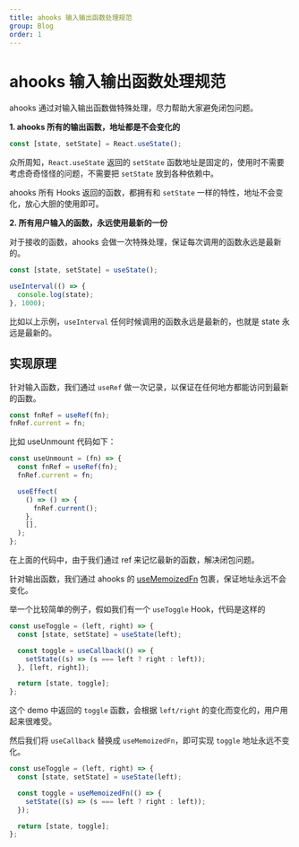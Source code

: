 ```yaml
---
title: ahooks 输入输出函数处理规范
group: Blog
order: 1
---
```


# ahooks 输入输出函数处理规范

ahooks 通过对输入输出函数做特殊处理，尽力帮助大家避免闭包问题。

**1. ahooks 所有的输出函数，地址都是不会变化的**

```ts
const [state, setState] = React.useState();
```

众所周知，`React.useState` 返回的 `setState` 函数地址是固定的，使用时不需要考虑奇奇怪怪的问题，不需要把 `setState` 放到各种依赖中。

ahooks 所有 Hooks 返回的函数，都拥有和 `setState` 一样的特性，地址不会变化，放心大胆的使用即可。

**2. 所有用户输入的函数，永远使用最新的一份**

对于接收的函数，ahooks 会做一次特殊处理，保证每次调用的函数永远是最新的。

```ts
const [state, setState] = useState();

useInterval(() => {
  console.log(state);
}, 1000);
```

比如以上示例，`useInterval` 任何时候调用的函数永远是最新的，也就是 state 永远是最新的。

## 实现原理

针对输入函数，我们通过 `useRef` 做一次记录，以保证在任何地方都能访问到最新的函数。

```js
const fnRef = useRef(fn);
fnRef.current = fn;
```

比如 useUnmount 代码如下：

```js
const useUnmount = (fn) => {
  const fnRef = useRef(fn);
  fnRef.current = fn;

  useEffect(
    () => () => {
      fnRef.current();
    },
    [],
  );
};
```

在上面的代码中，由于我们通过 ref 来记忆最新的函数，解决闭包问题。

针对输出函数，我们通过 ahooks 的 [useMemoizedFn](/zh-CN/hooks/use-memoized-fn) 包裹，保证地址永远不会变化。

举一个比较简单的例子，假如我们有一个 `useToggle` Hook，代码是这样的

```js
const useToggle = (left, right) => {
  const [state, setState] = useState(left);

  const toggle = useCallback(() => {
    setState((s) => (s === left ? right : left));
  }, [left, right]);

  return [state, toggle];
};
```

这个 demo 中返回的 `toggle` 函数，会根据 `left/right` 的变化而变化的，用户用起来很难受。

然后我们将 `useCallback` 替换成 `useMemoizedFn`，即可实现 `toggle` 地址永远不变化。

```js
const useToggle = (left, right) => {
  const [state, setState] = useState(left);

  const toggle = useMemoizedFn(() => {
    setState((s) => (s === left ? right : left));
  });

  return [state, toggle];
};
```
